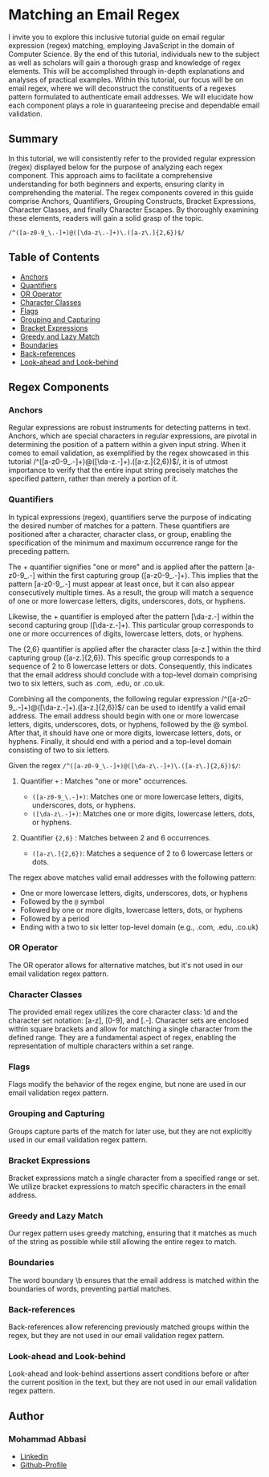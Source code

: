 # Matching an Email Regex


I invite you to explore this inclusive tutorial guide on email regular expression (regex) matching, employing JavaScript in the domain of Computer Science. By the end of this tutorial, individuals new to the subject as well as scholars will gain a thorough grasp and knowledge of regex elements. This will be accomplished through in-depth explanations and analyses of practical examples. Within this tutorial, our focus will be on email regex, where we will deconstruct the constituents of a regexes pattern formulated to authenticate email addresses. We will elucidate how each component plays a role in guaranteeing precise and dependable email validation.


## Summary
In this tutorial, we will consistently refer to the provided regular expression (regex) displayed below for the purpose of analyzing each regex component. This approach aims to facilitate a comprehensive understanding for both beginners and experts, ensuring clarity in comprehending the material. The regex components covered in this guide comprise Anchors, Quantifiers, Grouping Constructs, Bracket Expressions, Character Classes, and finally Character Escapes. By thoroughly examining these elements, readers will gain a solid grasp of the topic.

```
/^([a-z0-9_\.-]+)@([\da-z\.-]+)\.([a-z\.]{2,6})$/
```

## Table of Contents

- [Anchors](#anchors)
- [Quantifiers](#quantifiers)
- [OR Operator](#or-operator)
- [Character Classes](#character-classes)
- [Flags](#flags)
- [Grouping and Capturing](#grouping-and-capturing)
- [Bracket Expressions](#bracket-expressions)
- [Greedy and Lazy Match](#greedy-and-lazy-match)
- [Boundaries](#boundaries)
- [Back-references](#back-references)
- [Look-ahead and Look-behind](#look-ahead-and-look-behind)

## Regex Components

### Anchors

Regular expressions are robust instruments for detecting patterns in text. Anchors, which are special characters in regular expressions, are pivotal in determining the position of a pattern within a given input string. When it comes to email validation, as exemplified by the regex showcased in this tutorial /^([a-z0-9_\.-]+)@([\da-z\.-]+)\.([a-z\.]{2,6})$/, it is of utmost importance to verify that the entire input string precisely matches the specified pattern, rather than merely a portion of it.

### Quantifiers

In typical expressions (regex), quantifiers serve the purpose of indicating the desired number of matches for a pattern. These quantifiers are positioned after a character, character class, or group, enabling the specification of the minimum and maximum occurrence range for the preceding pattern.

The + quantifier signifies "one or more" and is applied after the pattern [a-z0-9_\.-] within the first capturing group ([a-z0-9_\.-]+). This implies that the pattern [a-z0-9_\.-] must appear at least once, but it can also appear consecutively multiple times. As a result, the group will match a sequence of one or more lowercase letters, digits, underscores, dots, or hyphens.

Likewise, the + quantifier is employed after the pattern [\da-z\.-] within the second capturing group ([\da-z\.-]+). This particular group corresponds to one or more occurrences of digits, lowercase letters, dots, or hyphens.

The {2,6} quantifier is applied after the character class [a-z\.] within the third capturing group ([a-z\.]{2,6}). This specific group corresponds to a sequence of 2 to 6 lowercase letters or dots. Consequently, this indicates that the email address should conclude with a top-level domain comprising two to six letters, such as .com, .edu, or .co.uk.

Combining all the components, the following regular expression /^([a-z0-9_\.-]+)@([\da-z\.-]+)\.([a-z\.]{2,6})$/ can be used to identify a valid email address. The email address should begin with one or more lowercase letters, digits, underscores, dots, or hyphens, followed by the @ symbol. After that, it should have one or more digits, lowercase letters, dots, or hyphens. Finally, it should end with a period and a top-level domain consisting of two to six letters.

Given the regex `/^([a-z0-9_\.-]+)@([\da-z\.-]+)\.([a-z\.]{2,6})$/`:

1. Quantifier `+` : Matches "one or more" occurrences.
   - `([a-z0-9_\.-]+)`: Matches one or more lowercase letters, digits, underscores, dots, or hyphens.
   - `([\da-z\.-]+)`: Matches one or more digits, lowercase letters, dots, or hyphens.

2. Quantifier `{2,6}` : Matches between 2 and 6 occurrences.
   - `([a-z\.]{2,6})`: Matches a sequence of 2 to 6 lowercase letters or dots.


The regex above matches valid email addresses with the following pattern:
- One or more lowercase letters, digits, underscores, dots, or hyphens
- Followed by the `@` symbol
- Followed by one or more digits, lowercase letters, dots, or hyphens
- Followed by a period
- Ending with a two to six letter top-level domain (e.g., .com, .edu, .co.uk)

### OR Operator

The OR operator allows for alternative matches, but it's not used in our email validation regex pattern.

### Character Classes

The provided email regex utilizes the core character class: \d and the character set notation: [a-z], [0-9], and [.-]. Character sets are enclosed within square brackets and allow for matching a single character from the defined range. They are a fundamental aspect of regex, enabling the representation of multiple characters within a set range.

### Flags

Flags modify the behavior of the regex engine, but none are used in our email validation regex pattern.

### Grouping and Capturing

Groups capture parts of the match for later use, but they are not explicitly used in our email validation regex pattern.

### Bracket Expressions

Bracket expressions match a single character from a specified range or set. We utilize bracket expressions to match specific characters in the email address.

### Greedy and Lazy Match

Our regex pattern uses greedy matching, ensuring that it matches as much of the string as possible while still allowing the entire regex to match.

### Boundaries

The word boundary \b ensures that the email address is matched within the boundaries of words, preventing partial matches.

### Back-references

Back-references allow referencing previously matched groups within the regex, but they are not used in our email validation regex pattern.

### Look-ahead and Look-behind

Look-ahead and look-behind assertions assert conditions before or after the current position in the text, but they are not used in our email validation regex pattern.

## Author

### Mohammad Abbasi

* [Linkedin](https://www.linkedin.com/in/mxabbasi/)
* [Github-Profile](https://github.com/Moe1362)